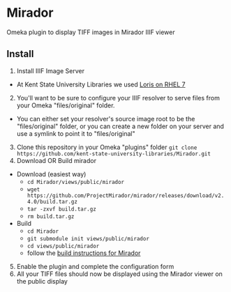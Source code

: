 # Mirador

Omeka plugin to display TIFF images in Mirador IIIF viewer

## Install

1. Install IIIF Image Server
  * At Kent State University Libraries we used [Loris on RHEL 7](https://github.com/loris-imageserver/loris/blob/development/doc/redhat-7-install.md)
2. You'll want to be sure to configure your IIIF resolver to serve files from your Omeka "files/original" folder.
  * You can either set your resolver's source image root to be the "files/original" folder, or you can create a new folder on your server and use a symlink to point it to "files/original"
3. Clone this repository in your Omeka "plugins" folder `git clone https://github.com/kent-state-university-libraries/Mirador.git`
4. Download OR Build mirador
  * Download (easiest way)
    * `cd Mirador/views/public/mirador`
    * `wget https://github.com/ProjectMirador/mirador/releases/download/v2.4.0/build.tar.gz`
    * `tar -zxvf build.tar.gz`
    * `rm build.tar.gz`
  * Build
    * `cd Mirador`
    * `git submodule init views/public/mirador`
    * `cd views/public/mirador`
    * follow the [build instructions for Mirador](https://github.com/ProjectMirador/mirador)
5. Enable the plugin and complete the configuration form
6. All your TIFF files should now be displayed using the Mirador viewer on the public display
